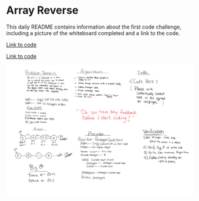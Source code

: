 # Array Reverse

This daily README contains information about the first code challenge, including a picture of the whiteboard completed and a link to the code.

[Link to code](../code401challenges/src/main/java/code401challenges/ArrayReverse.java)

[Link to code](../code401challenges/src/test/java/code401challenges/ArrayReverseTest.java)

![Picture of whiteboard for Array Reverse](../assets/DataStructuresWhiteboard.png)
